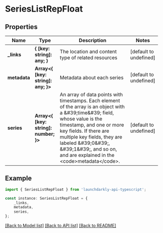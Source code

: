 # SeriesListRepFloat


## Properties

Name | Type | Description | Notes
------------ | ------------- | ------------- | -------------
**_links** | **{ [key: string]: any; }** | The location and content type of related resources | [default to undefined]
**metadata** | **Array&lt;{ [key: string]: any; }&gt;** | Metadata about each series | [default to undefined]
**series** | **Array&lt;{ [key: string]: number; }&gt;** | An array of data points with timestamps. Each element of the array is an object with a \&#39;time\&#39; field, whose value is the timestamp, and one or more key fields. If there are multiple key fields, they are labeled \&#39;0\&#39;, \&#39;1\&#39;, and so on, and are explained in the &lt;code&gt;metadata&lt;/code&gt;. | [default to undefined]

## Example

```typescript
import { SeriesListRepFloat } from 'launchdarkly-api-typescript';

const instance: SeriesListRepFloat = {
    _links,
    metadata,
    series,
};
```

[[Back to Model list]](../README.md#documentation-for-models) [[Back to API list]](../README.md#documentation-for-api-endpoints) [[Back to README]](../README.md)
